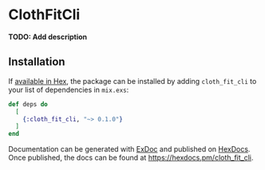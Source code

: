 # ClothFitCli

**TODO: Add description**

## Installation

If [available in Hex](https://hex.pm/docs/publish), the package can be installed
by adding `cloth_fit_cli` to your list of dependencies in `mix.exs`:

```elixir
def deps do
  [
    {:cloth_fit_cli, "~> 0.1.0"}
  ]
end
```

Documentation can be generated with [ExDoc](https://github.com/elixir-lang/ex_doc)
and published on [HexDocs](https://hexdocs.pm). Once published, the docs can
be found at <https://hexdocs.pm/cloth_fit_cli>.


